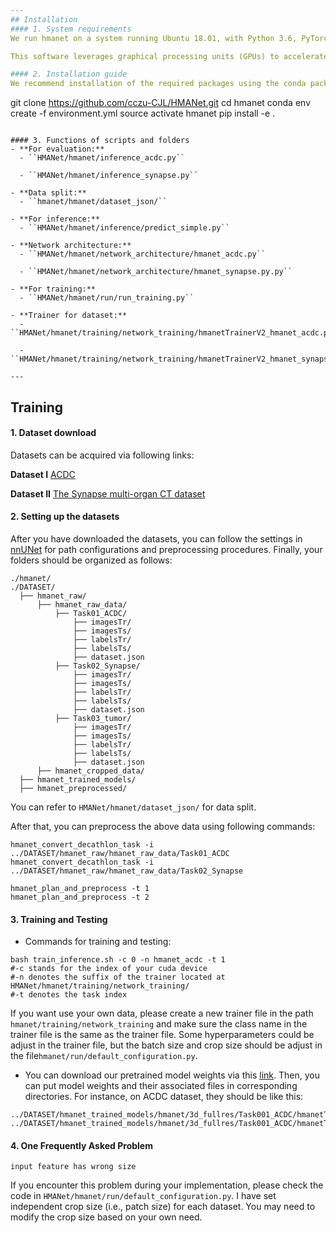 ```yaml
---
## Installation
#### 1. System requirements
We run hmanet on a system running Ubuntu 18.01, with Python 3.6, PyTorch 1.8.1, and CUDA 10.1. For a full list of software packages and version numbers, see the Conda environment file `environment.yml`. 

This software leverages graphical processing units (GPUs) to accelerate neural network training and evaluation. Thus, systems lacking a suitable GPU would likely take an extremely long time to train or evaluate models. The software was tested with the NVIDIA RTX 3090 GPU, though we anticipate that other GPUs will also work, provided that the unit offers sufficient memory. 

#### 2. Installation guide
We recommend installation of the required packages using the conda package manager, available through the Anaconda Python distribution. Anaconda is available free of charge for non-commercial use through [Anaconda Inc](https://www.anaconda.com/products/individual). After installing Anaconda and cloning this repository, For use as integrative framework：
```
git clone https://github.com/cczu-CJL/HMANet.git
cd hmanet
conda env create -f environment.yml
source activate hmanet
pip install -e .
```

#### 3. Functions of scripts and folders
- **For evaluation:**
  - ``HMANet/hmanet/inference_acdc.py``
  
  - ``HMANet/hmanet/inference_synapse.py``
    
- **Data split:**
  - ``hmanet/hmanet/dataset_json/``
  
- **For inference:**
  - ``HMANet/hmanet/inference/predict_simple.py``
  
- **Network architecture:**
  - ``HMANet/hmanet/network_architecture/hmanet_acdc.py``
  
  - ``HMANet/hmanet/network_architecture/hmanet_synapse.py.py``
    
- **For training:**
  - ``HMANet/hmanet/run/run_training.py``
  
- **Trainer for dataset:**
  - ``HMANet/hmanet/training/network_training/hmanetTrainerV2_hmanet_acdc.py``
  
  - ``HMANet/hmanet/training/network_training/hmanetTrainerV2_hmanet_synapse.py.py``
  
---
```


## Training
#### 1. Dataset download
Datasets can be acquired via following links:

**Dataset I**
[ACDC](https://www.creatis.insa-lyon.fr/Challenge/acdc/)

**Dataset II**
[The Synapse multi-organ CT dataset](https://www.synapse.org/#!Synapse:syn3193805/wiki/217789)



#### 2. Setting up the datasets
After you have downloaded the datasets, you can follow the settings in [nnUNet](https://github.com/MIC-DKFZ/nnUNet/blob/master/documentation/dataset_conversion.md) for path configurations and preprocessing procedures. Finally, your folders should be organized as follows:

```
./hmanet/
./DATASET/
  ├── hmanet_raw/
      ├── hmanet_raw_data/
          ├── Task01_ACDC/
              ├── imagesTr/
              ├── imagesTs/
              ├── labelsTr/
              ├── labelsTs/
              ├── dataset.json
          ├── Task02_Synapse/
              ├── imagesTr/
              ├── imagesTs/
              ├── labelsTr/
              ├── labelsTs/
              ├── dataset.json
          ├── Task03_tumor/
              ├── imagesTr/
              ├── imagesTs/
              ├── labelsTr/
              ├── labelsTs/
              ├── dataset.json
      ├── hmanet_cropped_data/
  ├── hmanet_trained_models/
  ├── hmanet_preprocessed/
```
You can refer to ``HMANet/hmanet/dataset_json/`` for data split.

After that, you can preprocess the above data using following commands:
```
hmanet_convert_decathlon_task -i ../DATASET/hmanet_raw/hmanet_raw_data/Task01_ACDC
hmanet_convert_decathlon_task -i ../DATASET/hmanet_raw/hmanet_raw_data/Task02_Synapse

hmanet_plan_and_preprocess -t 1
hmanet_plan_and_preprocess -t 2
```

#### 3. Training and Testing
- Commands for training and testing:

```
bash train_inference.sh -c 0 -n hmanet_acdc -t 1 
#-c stands for the index of your cuda device
#-n denotes the suffix of the trainer located at HMANet/hmanet/training/network_training/
#-t denotes the task index
```
If you want use your own data, please create a new trainer file in the path ```hmanet/training/network_training``` and make sure the class name in the trainer file is the same as the trainer file. Some hyperparameters could be adjust in the trainer file, but the batch size and crop size should be adjust in the file```hmanet/run/default_configuration.py```.
 
- You can download our pretrained model weights via this [link](https://drive.google.com/drive/folders/1yvqlkeRq1qr5RxH-EzFyZEFsJsGFEc78?usp=sharing). Then, you can put model weights and their associated files in corresponding directories. For instance, on ACDC dataset, they should be like this:
```
../DATASET/hmanet_trained_models/hmanet/3d_fullres/Task001_ACDC/hmanetTrainerV2_hmanet_acdc__hmanetPlansv2.1/fold_0/model_best.model
../DATASET/hmanet_trained_models/hmanet/3d_fullres/Task001_ACDC/hmanetTrainerV2_hmanet_acdc__hmanetPlansv2.1/fold_0/model_best.model.pkl
```


#### 4. One Frequently Asked Problem
```
input feature has wrong size
```
If you encounter this problem during your implementation, please check the code in ``HMANet/hmanet/run/default_configuration.py``. I have set independent crop size (i.e., patch size) for each dataset. You may need to modify the crop size based on your own need.
